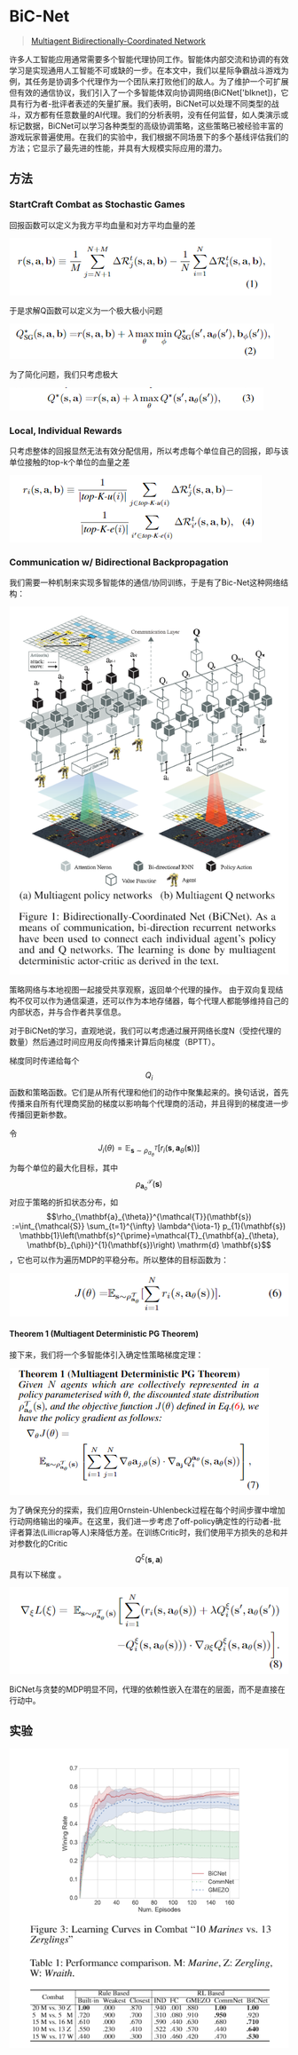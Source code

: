 # BiC-Net



> [Multiagent Bidirectionally-Coordinated Network](https://arxiv.org/abs/1703.10069)

许多人工智能应用通常需要多个智能代理协同工作。智能体内部交流和协调的有效学习是实现通用人工智能不可或缺的一步。在本文中，我们以星际争霸战斗游戏为例，其任务是协调多个代理作为一个团队来打败他们的敌人。为了维护一个可扩展但有效的通信协议，我们引入了一个多智能体双向协调网络\(BiCNet\['bIknet\]\)，它具有行为者-批评者表述的矢量扩展。我们表明，BiCNet可以处理不同类型的战斗，双方都有任意数量的AI代理。我们的分析表明，没有任何监督，如人类演示或标记数据，BiCNet可以学习各种类型的高级协调策略，这些策略已被经验丰富的游戏玩家普遍使用。在我们的实验中，我们根据不同场景下的多个基线评估我们的方法；它显示了最先进的性能，并具有大规模实际应用的潜力。

## 方法

### StartCraft Combat as Stochastic Games

回报函数可以定义为我方平均血量和对方平均血量的差

![](../../.gitbook/assets/image%20%2873%29.png)

于是求解Q函数可以定义为一个极大极小问题

![](../../.gitbook/assets/image%20%28176%29.png)

为了简化问题，我们只考虑极大

![](../../.gitbook/assets/image%20%2891%29.png)

### Local, Individual Rewards

只考虑整体的回报显然无法有效分配信用，所以考虑每个单位自己的回报，即与该单位接触的top-k个单位的血量之差

![](../../.gitbook/assets/image%20%28123%29.png)

### Communication w/ Bidirectional Backpropagation

我们需要一种机制来实现多智能体的通信/协同训练，于是有了Bic-Net这种网络结构：

![](../../.gitbook/assets/image%20%2828%29.png)

策略网络与本地视图一起接受共享观察，返回单个代理的操作。 由于双向复现结构不仅可以作为通信渠道，还可以作为本地存储器，每个代理人都能够维持自己的内部状态，并与合作者共享信息。

对于BiCNet的学习，直观地说，我们可以考虑通过展开网络长度N（受控代理的数量）然后通过时间应用反向传播来计算后向梯度（BPTT）。

梯度同时传递给每个 $$Q_{i}$$ 函数和策略函数。它们是从所有代理和他们的动作中聚集起来的。换句话说，首先传播来自所有代理商奖励的梯度以影响每个代理商的活动，并且得到的梯度进一步传播回更新参数。

令 $$J_{i}(\theta)=\mathbb{E}_{\mathbf{s} \sim \rho_{a_{\theta}}^{T}}\left[r_{i}\left(\mathbf{s}, \mathbf{a}_{\theta}(\mathbf{s})\right)\right]$$ 为每个单位的最大化目标，其中 $$\rho_{\mathbf{a}_{o}}^{\mathcal{T}}(\mathbf{s})$$ 对应于策略的折扣状态分布，如 $$\rho_{\mathbf{a}_{\theta}}^{\mathcal{T}}(\mathbf{s}) :=\int_{\mathcal{S}} \sum_{t=1}^{\infty} \lambda^{\iota-1} p_{1}(\mathbf{s}) \mathbb{1}\left(\mathbf{s}^{\prime}=\mathcal{T}_{\mathbf{a}_{\theta}, \mathbf{b}_{\phi}}^{1}(\mathbf{s})\right) \mathrm{d} \mathbf{s}$$ ，它也可以作为遍历MDP的平稳分布。所以整体的目标函数为：

![](../../.gitbook/assets/image%20%2812%29.png)

#### Theorem 1 \(Multiagent Deterministic PG Theorem\)

接下来，我们将一个多智能体引入确定性策略梯度定理：

![](../../.gitbook/assets/image%20%28187%29.png)

为了确保充分的探索，我们应用Ornstein-Uhlenbeck过程在每个时间步骤中增加行动网络输出的噪声。在这里，我们进一步考虑了off-policy确定性的行动者-批评者算法\(Lillicrap等人\)来降低方差。在训练Critic时，我们使用平方损失的总和并对参数化的Critic$$Q^{\xi}(\mathbf{s}, \mathbf{a})$$具有以下梯度 。

![](../../.gitbook/assets/image%20%28167%29.png)

BiCNet与贪婪的MDP明显不同，代理的依赖性嵌入在潜在的层面，而不是直接在行动中。

## 实验

![](../../.gitbook/assets/image%20%28118%29.png)

